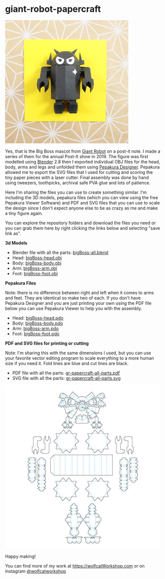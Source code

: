 # giant-robot-papercraft

![big boss](/images/giantRobot-papercraft.jpg)


Yes, that is the Big Boss mascot from [Giant Robot](https://www.giantrobot.com/) on a post-it note. I made 
a series of them for the annual Post-It show in 2019. The figure was first modelled using [Blender](https://www.blender.org/) 2.8 
then I exported individual OBJ files for the head, body, arms and legs and unfolded them using [Pepakura Designer](https://tamasoft.co.jp/pepakura-en/). Pepakura allowed me to export the SVG files that I used for cutting and scoring the tiny
paper pieces with a laser cutter. Final assembly was done by hand using tweezers, toothpicks, archival safe PVA glue and lots
of patience. 

Here I'm sharing the files you can use to create something similar. I'm including the 3D models, pepakura files (which you can view using the free Pepakura Viewer Software) and PDF and SVG files that you can use to scale the design since I don't expect anyone else to be as crazy as me and make a tiny figure again. 

You can explore the repository folders and download the files you need or you can grab them here by right clicking the links below and selecting "save link as".

**3d Models**

* Blender file with all the parts: [bigBoss-all.blend](/3d-models/bigBoss-all.blend)
* Head: [bigBoss-head.obj](/3d-models/bigBoss-head.obj)
* Body: [bigBoss-body.obj](/3d-models/bigBoss-body.obj)
* Arm: [bigBoss-arm.obj](/3d-models/bigBoss-arm.obj)
* Foot: [bigBoss-foot.obj](/3d-models/bigBoss-foot.obj)

**Pepakura Files**

Note: there is no difference between right and left when it comes to arms and feet. They are identical so make two of each. If you don't have Pepakura Designer and you are just printing your own using the PDF file below you can use Pepakura Viewer to help you with the assembly. 

* Head: [bigBoss-head.pdo](/pepakura-files/bigBoss-head.pdo)
* Body: [bigBoss-body.pdo](/pepakura-files/bigBoss-body.pdo)
* Arm: [bigBoss-arm.pdo](/pepakura-files/bigBoss-arm.pdo)
* Foot: [bigBoss-foot.pdo](/pepakura-files/bigBoss-foot.pdo)

**PDF and SVG files for printing or cutting**

Note: I'm sharing this with the same dimensions I used, but you can use your favorite vector editing program to scale everything to a more human size if you need it. Fold lines are blue and cut lines are black. 

* PDF file with all the parts:  [gr-papercraft-all-parts.pdf](/vector-files/gr-papercraft-all-parts.pdf)
* SVG file with all the parts:  [gr-papercraft-all-parts.svg](/vector-files/gr-papercraft-all-parts.svg)


![papercraft all parts](/images/bigBoss-papercraft-all-parts.jpg)


Happy making!

You can find more of my work at https://wolfcatWorkshop.com or on Instagram [@wolfcatworkshop](https://www.instagram.com/wolfcatworkshop/)
